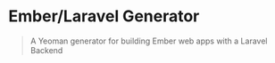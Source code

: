 Ember/Laravel Generator
========================

> A Yeoman generator for building Ember web apps with a Laravel Backend